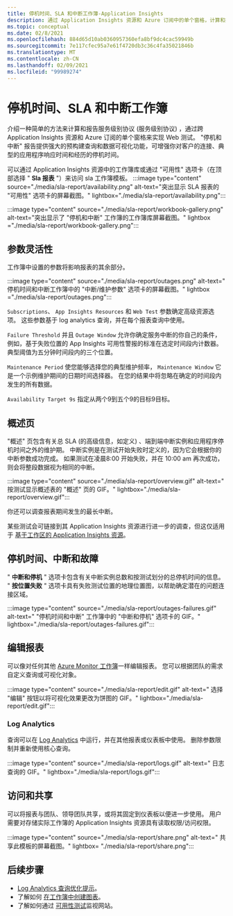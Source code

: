 ```yaml
---
title: 停机时间、SLA 和中断工作簿-Application Insights
description: 通过 Application Insights 资源和 Azure 订阅中的单个窗格，计算和报告 Web 测试的 SLA。
ms.topic: conceptual
ms.date: 02/8/2021
ms.openlocfilehash: 884d65d10ab0360957360efa8bf9dc4cac59949b
ms.sourcegitcommit: 7e117cfec95a7e61f4720db3c36c4fa35021846b
ms.translationtype: MT
ms.contentlocale: zh-CN
ms.lasthandoff: 02/09/2021
ms.locfileid: "99989274"
---
```

# <a name="downtime-sla-and-outages-workbook"></a>停机时间、SLA 和中断工作簿

介绍一种简单的方法来计算和报告服务级别协议 (服务级别协议) ，通过跨 Application Insights 资源和 Azure 订阅的单个窗格来实现 Web 测试。 "停机和中断" 报告提供强大的预构建查询和数据可视化功能，可增强你对客户的连接、典型的应用程序响应时间和经历的停机时间。

可以通过 Application Insights 资源中的工作簿库或通过 "可用性" 选项卡（在顶部选择 " **Sla 报表** "）来访问 sla 工作簿模板。
:::image type="content" source="./media/sla-report/availability.png" alt-text="突出显示 SLA 报表的 &quot;可用性&quot; 选项卡的屏幕截图。" lightbox="./media/sla-report/availability.png":::

:::image type="content" source="./media/sla-report/workbook-gallery.png" alt-text="突出显示了 &quot;停机和中断&quot; 工作簿的工作簿库屏幕截图。" lightbox ="./media/sla-report/workbook-gallery.png":::

## <a name="parameter-flexibility"></a>参数灵活性

工作簿中设置的参数将影响报表的其余部分。

:::image type="content" source="./media/sla-report/outages.png" alt-text=" 停机时间和中断工作簿中的 &quot;中断/维护参数&quot; 选项卡的屏幕截图。" lightbox ="./media/sla-report/outages.png":::

`Subscriptions`、 `App Insights Resources` 和 `Web Test` 参数确定高级资源选项。 这些参数基于 log analytics 查询，并在每个报表查询中使用。

`Failure Threshold` 并且 `Outage Window` 允许你确定服务中断的你自己的条件，例如，基于失败位置的 App Insights 可用性警报的标准在选定时间段内计数器。 典型阈值为五分钟时间段内的三个位置。

`Maintenance Period` 使您能够选择您的典型维护频率， `Maintenance Window` 它是一个示例维护期间的日期时间选择器。 在您的结果中将忽略在确定的时间段内发生的所有数据。

`Availability Target 9s` 指定从两个9到五个9的目标9目标。

## <a name="overview-page"></a>概述页

"概述" 页包含有关总 SLA (的高级信息，如定义) 、端到端中断实例和应用程序停机时间之外的维护期。 中断实例是在测试开始失败时定义的，因为它会根据你的中断参数成功完成。 如果测试在凌晨8:00 开始失败，并在 10:00 am 再次成功，则会将整段数据视为相同的中断。

:::image type="content" source="./media/sla-report/overview.gif" alt-text=" 按测试显示概述表的 &quot;概述&quot; 页的 GIF。" lightbox="./media/sla-report/overview.gif":::

你还可以调查报表期间发生的最长中断。

某些测试会可链接到其 Application Insights 资源进行进一步的调查，但这仅适用于 [基于工作区的 Application Insights 资源](create-workspace-resource.md)。

## <a name="downtime-outages-and-failures"></a>停机时间、中断和故障

" **中断和停机** " 选项卡包含有关中断实例总数和按测试划分的总停机时间的信息。 " **按位置失败** " 选项卡具有失败测试位置的地理位置图，以帮助确定潜在的问题连接区域。

:::image type="content" source="./media/sla-report/outages-failures.gif" alt-text=" &quot;停机时间和中断&quot; 工作簿中的 &quot;中断和停机&quot; 选项卡的 GIF。" lightbox="./media/sla-report/outages-failures.gif":::

## <a name="edit-the-report"></a>编辑报表

可以像对任何其他 [Azure Monitor 工作簿](../platform/workbooks-overview.md)一样编辑报表。 您可以根据团队的需求自定义查询或可视化对象。

:::image type="content" source="./media/sla-report/edit.gif" alt-text=" 选择 &quot;编辑&quot; 按钮以将可视化效果更改为饼图的 GIF。" lightbox="./media/sla-report/edit.gif":::

### <a name="log-analytics"></a>Log Analytics

查询可以在 [Log Analytics](../log-query/log-analytics-overview.md) 中运行，并在其他报表或仪表板中使用。 删除参数限制并重新使用核心查询。

:::image type="content" source="./media/sla-report/logs.gif" alt-text=" 日志查询的 GIF。" lightbox="./media/sla-report/logs.gif":::

## <a name="access-and-sharing"></a>访问和共享

可以将报表与团队、领导团队共享，或将其固定到仪表板以便进一步使用。 用户需要对存储实际工作簿的 Application Insights 资源具有读取权限/访问权限。

:::image type="content" source="./media/sla-report/share.png" alt-text=" 共享此模板的屏幕截图。" lightbox= "./media/sla-report/share.png":::

## <a name="next-steps"></a>后续步骤

- [Log Analytics 查询优化提示](../log-query/query-optimization.md)。
- 了解如何 [在工作簿中创建图表](../platform/workbooks-chart-visualizations.md)。
- 了解如何通过 [可用性测试](monitor-web-app-availability.md)监视网站。
